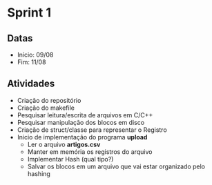 # Sprint 1
## Datas
- Início: 09/08
- Fim: 11/08

## Atividades
- Criação do repositório
- Criação do makefile
- Pesquisar leitura/escrita de arquivos em C/C++
- Pesquisar manipulação dos blocos em disco
- Criação de struct/classe para representar o Registro
- Inicio de implementação do programa **upload**
  - Ler o arquivo **artigos.csv**
  - Manter em memória os registros do arquivo
  - Implementar Hash (qual tipo?)
  - Salvar os blocos em um arquivo que vai estar organizado pelo hashing
  